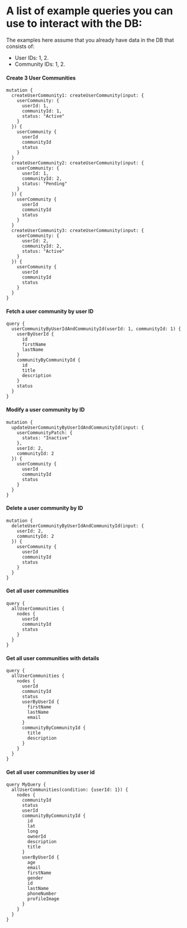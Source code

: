 # A list of example queries you can use to interact with the DB:
The examples here assume that you already have data in the DB that consists of:
* User IDs: 1, 2.
* Community IDs: 1, 2.

#### Create 3 User Communities
```gql
mutation {
  createUserCommunity1: createUserCommunity(input: {
    userCommunity: {
      userId: 1,
      communityId: 1,
      status: "Active"
    }
  }) {
    userCommunity {
      userId
      communityId
      status
    }
  }
  createUserCommunity2: createUserCommunity(input: {
    userCommunity: {
      userId: 1,
      communityId: 2,
      status: "Pending"
    }
  }) {
    userCommunity {
      userId
      communityId
      status
    }
  }
  createUserCommunity3: createUserCommunity(input: {
    userCommunity: {
      userId: 2,
      communityId: 2,
      status: "Active"
    }
  }) {
    userCommunity {
      userId
      communityId
      status
    }
  }
}
```

#### Fetch a user community by user ID
```gql
query {
  userCommunityByUserIdAndCommunityId(userId: 1, communityId: 1) {
    userByUserId {
      id
      firstName
      lastName
    }
    communityByCommunityId {
      id
      title
      description
    }
    status
  }
}
```

#### Modify a user community by ID
```gql
mutation {
  updateUserCommunityByUserIdAndCommunityId(input: {
    userCommunityPatch: {
      status: "Inactive"
    },
    userId: 2,
    communityId: 2
  }) {
    userCommunity {
      userId
      communityId
      status
    }
  }
}
```

#### Delete a user community by ID
```gql
mutation {
  deleteUserCommunityByUserIdAndCommunityId(input: {
    userId: 2,
    communityId: 2
  }) {
    userCommunity {
      userId
      communityId
      status
    }
  }
}
```


#### Get all user communities
```gql
query {
  allUserCommunities {
    nodes {
      userId
      communityId
      status
    }
  }
}
```

#### Get all user communities with details
```gql
query {
  allUserCommunities {
    nodes {
      userId
      communityId
      status
      userByUserId {
        firstName
        lastName
        email
      }
      communityByCommunityId {
        title
        description
      }
    }
  }
}
```


#### Get all user communities by user id
```gql
query MyQuery {
  allUserCommunities(condition: {userId: 1}) {
    nodes {
      communityId
      status
      userId
      communityByCommunityId {
        id
        lat
        long
        ownerId
        description
        title
      }
      userByUserId {
        age
        email
        firstName
        gender
        id
        lastName
        phoneNumber
        profileImage
      }
    }
  }
}
```